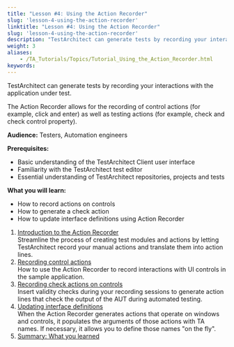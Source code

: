 ```yaml
--- 
title: "Lesson #4: Using the Action Recorder"
slug: 'lesson-4-using-the-action-recorder'
linktitle: "Lesson #4: Using the Action Recorder"
slug: 'lesson-4-using-the-action-recorder'
description: "TestArchitect can generate tests by recording your interactions with the application under test. The Action Recorder allows for the recording of control actions (for example, click and enter ) as well ..."
weight: 3
aliases: 
    - /TA_Tutorials/Topics/Tutorial_Using_the_Action_Recorder.html
keywords: 
---
```


TestArchitect can generate tests by recording your interactions with the application under test.

The Action Recorder allows for the recording of control actions \(for example, click and enter\) as well as testing actions \(for example, check and check control property\).

**Audience:** Testers, Automation engineers

**Prerequisites:**

-   Basic understanding of the TestArchitect Client user interface
-   Familiarity with the TestArchitect test editor
-   Essential understanding of TestArchitect repositories, projects and tests

**What you will learn:**

-   How to record actions on controls
-   How to generate a check action
-   How to update interface definitions using Action Recorder

1.  [Introduction to the Action Recorder](/TA_Tutorials/Topics/Action_Recorder_Introduction.html)  
Streamline the process of creating test modules and actions by letting TestArchitect record your manual actions and translate them into action lines.
2.  [Recording control actions](/TA_Tutorials/Topics/Recording_control_actions.html)  
How to use the Action Recorder to record interactions with UI controls in the sample application.
3.  [Recording check actions on controls](/TA_Tutorials/Topics/Defining_Check_Action_on_Control.html)  
Insert validity checks during your recording sessions to generate action lines that check the output of the AUT during automated testing.
4.  [Updating interface definitions](/TA_Tutorials/Topics/Updating_interface_definitions.html)  
When the Action Recorder generates actions that operate on windows and controls, it populates the arguments of those actions with TA names. If necessary, it allows you to define those names "on the fly".
5.  [Summary: What you learned](/TA_Tutorials/Topics/Summary_Action_Recorder.html)  





